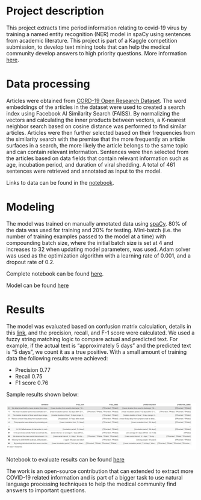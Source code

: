 # Project description

This project extracts time period information relating to covid-19 virus by training a named entity recognition (NER) model in spaCy using sentences from academic literature. This project is part of a Kaggle competition submission, to develop text mining tools that can help the medical community develop answers to high priority questions. More information [here](https://www.kaggle.com/crispyc/coronawhy-task-ties-patient-descriptions).

# Data processing

Articles were obtained from [CORD-19 Open Research Dataset](https://www.kaggle.com/allen-institute-for-ai/CORD-19-research-challenge). The word embeddings of the articles in the dataset were used to created a search index using Facebook AI Similarity Search (FAISS). By normalizing the vectors and calculating the inner products between vectors, a K-nearest neighbor search based on cosine distance was performed to find similar articles. Articles were then further selected based on their frequencies from the similarity search with the premise that the more frequently an article surfaces in a search, the more likely the article belongs to the same topic and can contain relevant information. Sentences were then selected from the articles based on data fields that contain relevant information such as age, incubation period, and duration of viral shedding. A total of 461 sentences were retrieved and annotated as input to the model.

Links to data can be found in the [notebook](https://github.com/tjeng/NamedEntityRecognition/blob/master/Time_Period_NER.ipynb).

# Modeling

The model was trained on manually annotated data using [spaCy](https://spacy.io/usage/training#ner). 80% of the data was used for training and 20% for testing. Mini-batch (i.e. the number of training examples passed to the model at a time) with compounding batch size, where the initial batch size is set at 4 and increases to 32 when updating model parameters, was used. Adam solver was used as the optimization algorithm with a learning rate of 0.001, and a dropout rate of 0.2.

Complete notebook can be found [here](https://github.com/tjeng/NamedEntityRecognition/blob/master/Time_Period_NER.ipynb).

Model can be found [here](https://github.com/tjeng/NamedEntityRecognition/tree/master/model)

# Results

The model was evaluated based on confusion matrix calculation, details in this [link](https://towardsdatascience.com/entity-level-evaluation-for-ner-task-c21fb3a8edf), and the precision, recall, and F-1 score were calculated. We used a fuzzy string matching logic to compare actual and predicted text. For example, if the actual text is “approximately 5 days” and the predicted text is “5 days”, we count it as a true positive. With a small amount of training data the following results were achieved:

- Precision 0.77
- Recall 0.75
- F1 score 0.76

Sample results shown below:

![Results](./images/results.jpg)

Notebook to evaluate results can be found [here](https://github.com/tjeng/NamedEntityRecognition/blob/master/notebooks/Evaluate_NER.ipynb)

The work is an open-source contribution that can extended to extract more COVID-19 related information and is part of a bigger task to use natural language processing techniques to help the medical community find answers to important questions. 
